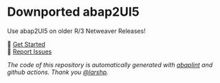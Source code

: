 # Downported abap2UI5
Use abap2UI5 on older R/3 Netweaver Releases!
<br>

🚀 [Get Started](https://abap2ui5.github.io/docs/) <br>
🐛 [Report Issues](https://github.com/abap2UI5/abap2UI5/issues) 

_The code of this repository is automatically generated with [abaplint](https://abaplint.org/) and github actions. Thank you [@larshp](https://github.com/larshp)._
